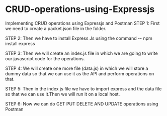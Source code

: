 # CRUD-operations-using-Expressjs
Implementing CRUD operations using Expressjs and Postman
 STEP 1: First we need to create a packet.json file in the folder.
 
 STEP 2: Then we have to install Express Js using the command -- npm install express
 
 STEP 3: Then we will create an index.js file in which we are going to write
our javascript code for the operations.

STEP 4: We will create one more file (data.js) in which we will store a dummy
data so that we can use it as the API and perform operations on that.

STEP 5: Then in the index.js file we have to import express and the data file
so that we can use it.Then we will run it on a local host.

STEP 6: Now we can do GET PUT DELETE AND UPDATE operations using Postman
